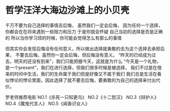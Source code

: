 # 哲学汪洋大海边沙滩上的小贝壳

千万不要为自己选择的事情去后悔，
虽然我们一定会后悔，
因为任何一个选择，你都会在在将来遇到一些阻力和压力
于是你就会怀疑
自己当初的选择是否是正确的
所以当你学习烦的时候，你可能会觉得怎么有那么的事情

但其实你会发现后悔没有任何意义，所以做出选择就勇敢的去为这个选择去承担后果，
不要去后悔，虽然你一定会后悔，但后悔没有意义。
“昨天的已经成为过去，明天的还没有到来”，我们只能把握今天，这就是为什么
“今天是一个礼物，是一个present”，我们在进行选择，但我们很多时候是被选择，
我们不过是在借来的时间中生活，我们的生命属于我们但是好像又不属于我们
我们总是生活在看似悖论的悖论里面，因此选择了就不要去后悔，要勇敢的为自己的选择来付出代价。

罗老师推荐电影
NO.1《杀死一只知更鸟》
NO.2《十二怒汉》
NO.3《辩护人》
NO.4《魔鬼代言人》
NO.5《闻香识女人》
